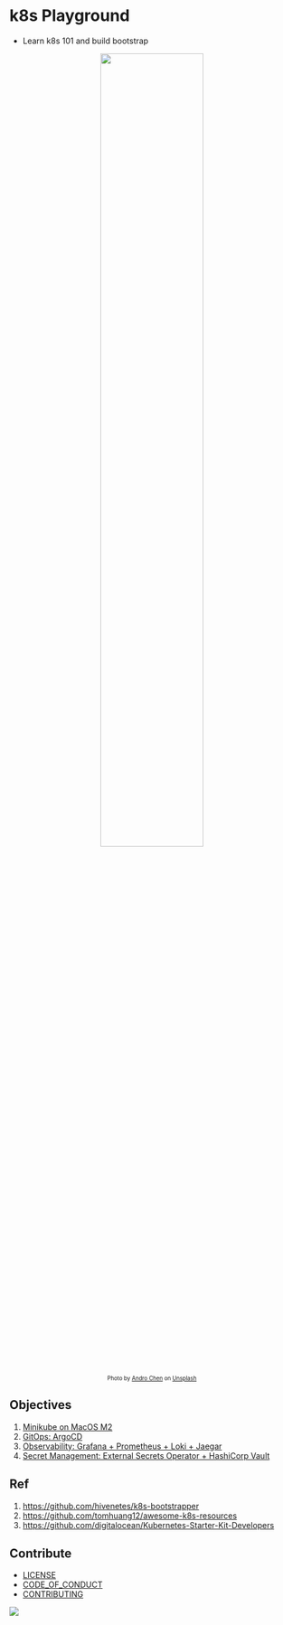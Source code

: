 # k8s Playground

* Learn k8s 101 and build bootstrap

<p align="center">
  <img style="width:60%;" src="https://i.imgur.com/ZYG59DH.png">
  <br/>
  <sub><sup>Photo by <a href="https://unsplash.com/@androchentw?utm_content=creditCopyText&utm_medium=referral&utm_source=unsplash">Andro Chen</a> on <a href="https://unsplash.com/photos/av_vGjHnK-g?utm_content=creditCopyText&utm_medium=referral&utm_source=unsplash">Unsplash</a>
  </sup></sub>
</p>

## Objectives

1. [Minikube on MacOS M2](docs/minikube/README.md)
2. [GitOps: ArgoCD](docs/argocd/README.md)
3. [Observability: Grafana + Prometheus + Loki + Jaegar](docs/observability/README.md)
4. [Secret Management: External Secrets Operator + HashiCorp Vault](docs/secret-management/README.md)

## Ref

1. <https://github.com/hivenetes/k8s-bootstrapper>
2. <https://github.com/tomhuang12/awesome-k8s-resources>
3. <https://github.com/digitalocean/Kubernetes-Starter-Kit-Developers>

## Contribute

* [LICENSE](LICENSE)
* [CODE_OF_CONDUCT](CODE_OF_CONDUCT.md)
* [CONTRIBUTING](CONTRIBUTING.md)

<a href="https://github.com/an/template-playground/graphs/contributors">
  <img src="https://contrib.rocks/image?repo=androchentw/template-playground" />
</a>

<!-- Links -->
